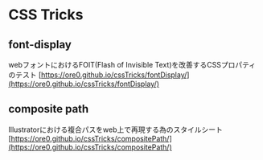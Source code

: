 # CSS Tricks

## font-display
webフォントにおけるFOIT(Flash of Invisible Text)を改善するCSSプロパティのテスト
[https://ore0.github.io/cssTricks/fontDisplay/](https://ore0.github.io/cssTricks/fontDisplay/)


## composite path
Illustratorにおける複合パスをweb上で再現する為のスタイルシート  
[https://ore0.github.io/cssTricks/compositePath/](https://ore0.github.io/cssTricks/compositePath/)
